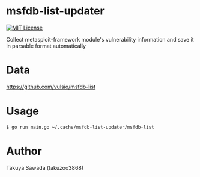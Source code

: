 # msfdb-list-updater  

[![MIT License](http://img.shields.io/badge/license-MIT-blue.svg?style=flat)](https://github.com/vulsio/msfdb-list-updater/blob/master/LICENSE)

Collect metasploit-framework module's vulnerability information and save it in parsable format automatically

# Data  
https://github.com/vulsio/msfdb-list

# Usage
```
$ go run main.go ~/.cache/msfdb-list-updater/msfdb-list
```


# Author  
Takuya Sawada (takuzoo3868)

